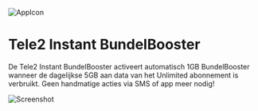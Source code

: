 ![AppIcon](../master/app/src/main/res/mipmap-xxhdpi/ic_launcher.png)

# Tele2 Instant BundelBooster

De Tele2 Instant BundelBooster activeert automatisch 1GB BundelBooster wanneer de dagelijkse 5GB aan data van het Unlimited abonnement is verbruikt. Geen handmatige acties via SMS of app meer nodig!

![Screenshot](../master/app/src/main/res/drawable/screenshot.png)
